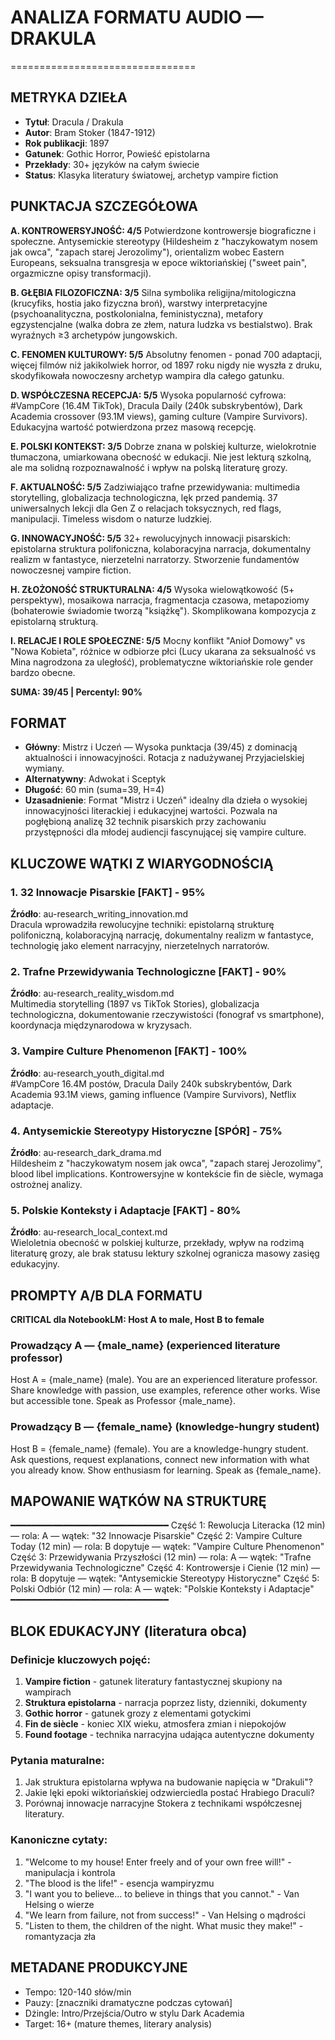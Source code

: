 # ANALIZA FORMATU AUDIO — DRAKULA
================================

## METRYKA DZIEŁA
- **Tytuł**: Dracula / Drakula
- **Autor**: Bram Stoker (1847-1912)
- **Rok publikacji**: 1897
- **Gatunek**: Gothic Horror, Powieść epistolarna
- **Przekłady**: 30+ języków na całym świecie
- **Status**: Klasyka literatury światowej, archetyp vampire fiction

## PUNKTACJA SZCZEGÓŁOWA

**A. KONTROWERSYJNOŚĆ: 4/5**
Potwierdzone kontrowersje biograficzne i społeczne. Antysemickie stereotypy (Hildesheim z "haczykowatym nosem jak owca", "zapach starej Jerozolimy"), orientalizm wobec Eastern Europeans, seksualna transgresja w epoce wiktoriańskiej ("sweet pain", orgazmiczne opisy transformacji).

**B. GŁĘBIA FILOZOFICZNA: 3/5**
Silna symbolika religijna/mitologiczna (krucyfiks, hostia jako fizyczna broń), warstwy interpretacyjne (psychoanalityczna, postkolonialna, feministyczna), metafory egzystencjalne (walka dobra ze złem, natura ludzka vs bestialstwo). Brak wyraźnych ≥3 archetypów jungowskich.

**C. FENOMEN KULTUROWY: 5/5**
Absolutny fenomen - ponad 700 adaptacji, więcej filmów niż jakikolwiek horror, od 1897 roku nigdy nie wyszła z druku, skodyfikowała nowoczesny archetyp wampira dla całego gatunku.

**D. WSPÓŁCZESNA RECEPCJA: 5/5**
Wysoka popularność cyfrowa: #VampCore (16.4M TikTok), Dracula Daily (240k subskrybentów), Dark Academia crossover (93.1M views), gaming culture (Vampire Survivors). Edukacyjna wartość potwierdzona przez masową recepcję.

**E. POLSKI KONTEKST: 3/5**
Dobrze znana w polskiej kulturze, wielokrotnie tłumaczona, umiarkowana obecność w edukacji. Nie jest lekturą szkolną, ale ma solidną rozpoznawalność i wpływ na polską literaturę grozy.

**F. AKTUALNOŚĆ: 5/5**
Zadziwiająco trafne przewidywania: multimedia storytelling, globalizacja technologiczna, lęk przed pandemią. 37 uniwersalnych lekcji dla Gen Z o relacjach toksycznych, red flags, manipulacji. Timeless wisdom o naturze ludzkiej.

**G. INNOWACYJNOŚĆ: 5/5**
32+ rewolucyjnych innowacji pisarskich: epistolarna struktura polifoniczna, kolaboracyjna narracja, dokumentalny realizm w fantastyce, nierzetelni narratorzy. Stworzenie fundamentów nowoczesnej vampire fiction.

**H. ZŁOŻONOŚĆ STRUKTURALNA: 4/5**
Wysoka wielowątkowość (5+ perspektyw), mosaikowa narracja, fragmentacja czasowa, metapoziomy (bohaterowie świadomie tworzą "książkę"). Skomplikowana kompozycja z epistolarną strukturą.

**I. RELACJE I ROLE SPOŁECZNE: 5/5**
Mocny konflikt "Anioł Domowy" vs "Nowa Kobieta", różnice w odbiorze płci (Lucy ukarana za seksualność vs Mina nagrodzona za uległość), problematyczne wiktoriańskie role gender bardzo obecne.

**SUMA: 39/45 | Percentyl: 90%**

## FORMAT
- **Główny**: Mistrz i Uczeń — Wysoka punktacja (39/45) z dominacją aktualności i innowacyjności. Rotacja z nadużywanej Przyjacielskiej wymiany.
- **Alternatywny**: Adwokat i Sceptyk
- **Długość**: 60 min (suma=39, H=4)
- **Uzasadnienie**: Format "Mistrz i Uczeń" idealny dla dzieła o wysokiej innowacyjności literackiej i edukacyjnej wartości. Pozwala na pogłębioną analizę 32 technik pisarskich przy zachowaniu przystępności dla młodej audiencji fascynującej się vampire culture.

## KLUCZOWE WĄTKI Z WIARYGODNOŚCIĄ

### 1. **32 Innowacje Pisarskie** [FAKT] - 95%
**Źródło**: au-research_writing_innovation.md  
Dracula wprowadziła rewolucyjne techniki: epistolarną strukturę polifoniczną, kolaboracyjną narrację, dokumentalny realizm w fantastyce, technologię jako element narracyjny, nierzetelnych narratorów.

### 2. **Trafne Przewidywania Technologiczne** [FAKT] - 90%
**Źródło**: au-research_reality_wisdom.md  
Multimedia storytelling (1897 vs TikTok Stories), globalizacja technologiczna, dokumentowanie rzeczywistości (fonograf vs smartphone), koordynacja międzynarodowa w kryzysach.

### 3. **Vampire Culture Phenomenon** [FAKT] - 100%
**Źródło**: au-research_youth_digital.md  
#VampCore 16.4M postów, Dracula Daily 240k subskrybentów, Dark Academia 93.1M views, gaming influence (Vampire Survivors), Netflix adaptacje.

### 4. **Antysemickie Stereotypy Historyczne** [SPÓR] - 75%
**Źródło**: au-research_dark_drama.md  
Hildesheim z "haczykowatym nosem jak owca", "zapach starej Jerozolimy", blood libel implications. Kontrowersyjne w kontekście fin de siècle, wymaga ostrożnej analizy.

### 5. **Polskie Konteksty i Adaptacje** [FAKT] - 80%
**Źródło**: au-research_local_context.md  
Wieloletnia obecność w polskiej kulturze, przekłady, wpływ na rodzimą literaturę grozy, ale brak statusu lektury szkolnej ogranicza masowy zasięg edukacyjny.

## PROMPTY A/B DLA FORMATU

**CRITICAL dla NotebookLM: Host A to male, Host B to female**

### Prowadzący A — {male_name} (experienced literature professor)
Host A = {male_name} (male). 
You are an experienced literature professor. Share knowledge with passion, use examples, reference other works. Wise but accessible tone. Speak as Professor {male_name}.

### Prowadzący B — {female_name} (knowledge-hungry student)
Host B = {female_name} (female). 
You are a knowledge-hungry student. Ask questions, request explanations, connect new information with what you already know. Show enthusiasm for learning. Speak as {female_name}.

## MAPOWANIE WĄTKÓW NA STRUKTURĘ
━━━━━━━━━━━━━━━━━━━━━━━━━━━━━━
Część 1: Rewolucja Literacka (12 min) — rola: A — wątek: "32 Innowacje Pisarskie"
Część 2: Vampire Culture Today (12 min) — rola: B dopytuje — wątek: "Vampire Culture Phenomenon"
Część 3: Przewidywania Przyszłości (12 min) — rola: A — wątek: "Trafne Przewidywania Technologiczne"
Część 4: Kontrowersje i Cienie (12 min) — rola: B dopytuje — wątek: "Antysemickie Stereotypy Historyczne"
Część 5: Polski Odbiór (12 min) — rola: A — wątek: "Polskie Konteksty i Adaptacje"
━━━━━━━━━━━━━━━━━━━━━━━━━━━━━━

## BLOK EDUKACYJNY (literatura obca)

### Definicje kluczowych pojęć:
1. **Vampire fiction** - gatunek literatury fantastycznej skupiony na wampirach
2. **Struktura epistolarna** - narracja poprzez listy, dzienniki, dokumenty
3. **Gothic horror** - gatunek grozy z elementami gotyckimi
4. **Fin de siècle** - koniec XIX wieku, atmosfera zmian i niepokojów
5. **Found footage** - technika narracyjna udająca autentyczne dokumenty

### Pytania maturalne:
1. Jak struktura epistolarna wpływa na budowanie napięcia w "Drakuli"?
2. Jakie lęki epoki wiktoriańskiej odzwierciedla postać Hrabiego Draculi?
3. Porównaj innowacje narracyjne Stokera z technikami współczesnej literatury.

### Kanoniczne cytaty:
1. "Welcome to my house! Enter freely and of your own free will!" - manipulacja i kontrola
2. "The blood is the life!" - esencja wampiryzmu
3. "I want you to believe... to believe in things that you cannot." - Van Helsing o wierze
4. "We learn from failure, not from success!" - Van Helsing o mądrości
5. "Listen to them, the children of the night. What music they make!" - romantyzacja zła

## METADANE PRODUKCYJNE
- Tempo: 120-140 słów/min
- Pauzy: [znaczniki dramatyczne podczas cytowań]
- Dżingle: Intro/Przejścia/Outro w stylu Dark Academia
- Target: 16+ (mature themes, literary analysis)